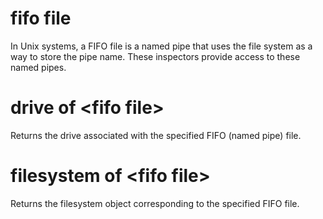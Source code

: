 # fifo file

In Unix systems, a FIFO file is a named pipe that uses the file system as a way to store the pipe name. These inspectors provide access to these named pipes.

# drive of &lt;fifo file&gt;

Returns the drive associated with the specified FIFO (named pipe) file.

# filesystem of &lt;fifo file&gt;

Returns the filesystem object corresponding to the specified FIFO file.
